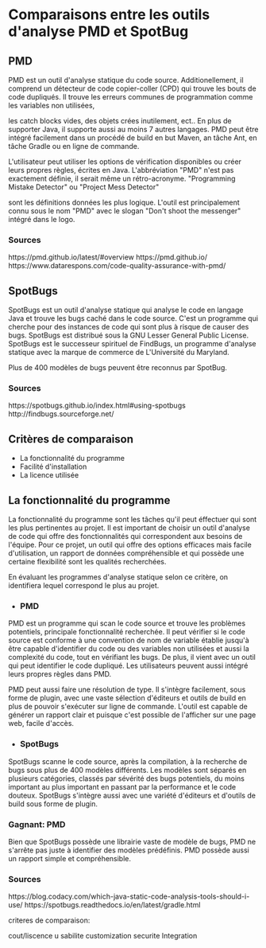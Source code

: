 <h1>Comparaisons entre les outils d'analyse PMD et SpotBug</h1>

<h2>PMD</h2>

PMD est un outil d'analyse statique du code source. Additionellement, il comprend un détecteur de code copier-coller (CPD) qui trouve les bouts de code dupliqués. Il trouve les erreurs communes de programmation comme les variables non utilisées, 
    
les catch blocks vides, des objets crées inutilement, ect.. En plus de supporter Java, il supporte aussi au moins 7 autres langages. PMD peut être intégré facilement dans un procédé de build en but Maven, an tâche Ant, en tâche Gradle ou en ligne de commande.  

L'utilisateur peut utiliser les options de vérification disponibles ou créer leurs propres règles, écrites en Java. L'abbréviation "PMD" n'est pas exactement définie, il serait même un rétro-acronyme. "Programming Mistake Detector" ou "Project Mess Detector"

sont les définitions données les plus logique. L'outil est principalement connu sous le nom "PMD" avec le slogan "Don't shoot the messenger" intégré dans le logo.


<h3>Sources</h3>
https://pmd.github.io/latest/#overview
https://pmd.github.io/
https://www.datarespons.com/code-quality-assurance-with-pmd/


<h2>SpotBugs</h2>

SpotBugs est un outil d'analyse statique qui analyse le code en langage Java et trouve les bugs caché dans le code source. C'est un programme qui cherche pour des instances de code qui sont plus à risque de causer des bugs. SpotBugs est distribué sous la GNU Lesser General Public License. SpotBugs est le successeur spirituel de FindBugs, un programme d'analyse statique avec la marque de commerce de L'Université du Maryland. 

Plus de 400 modèles de bugs peuvent être reconnus par SpotBug. 

<h3>Sources</h3>
https://spotbugs.github.io/index.html#using-spotbugs
http://findbugs.sourceforge.net/ 

<h2>Critères de comparaison</h2>

* La fonctionnalité du programme
* Facilité d'installation
* La licence utilisée

<h2>La fonctionnalité du programme</h2>

La fonctionnalité du programme sont les tâches qu'il peut éffectuer qui sont les plus pertinentes au projet. Il est important de choisir un outil d'analyse de code qui offre des fonctionnalités qui correspondent aux besoins de l'équipe. Pour ce projet, un outil qui offre des options efficaces mais facile d'utilisation, un rapport de données compréhensible et qui possède une certaine flexibilité sont les qualités recherchées.

En évaluant les programmes d'analyse statique selon ce critère, on identifiera lequel correspond le plus au projet. 

* <h3>PMD</h3>

PMD est un programme qui scan le code source et trouve les problèmes potentiels, principale fonctionnalité recherchée. Il peut vérifier si le code source est conforme à une convention de nom de variable établie jusqu'à être capable d'identifier du code ou des variables non utilisées et aussi la complexité du code, tout en vérifiant les bugs. De plus, il vient avec un outil qui peut identifier le code dupliqué. Les utilisateurs peuvent aussi intégré leurs propres règles dans PMD.

PMD peut aussi faire une résolution de type. Il s'intègre facilement, sous forme de plugin, avec une vaste sélection d'éditeurs et outils de build en plus de pouvoir s'exécuter sur ligne de commande. L'outil est capable de générer un rapport clair et puisque c'est possible de l'afficher sur une page web, facile d'accès. 

* <h3>SpotBugs</h3>

SpotBugs scanne le code source, après la compilation, à la recherche de bugs sous plus de 400 modèles différents. Les modèles sont séparés en plusieurs catégories, classés par sévérité des bugs potentiels, du moins important au plus important en passant par la performance et le code douteux. SpotBugs s'intègre aussi avec une variété d'éditeurs et d'outils de build sous forme de plugin.



<h3>Gagnant: PMD </h3>

Bien que SpotBugs possède une librairie vaste de modèle de bugs, PMD ne s'arrête pas juste à identifier des modèles prédéfinis. PMD possède aussi un rapport simple et compréhensible. 

<h3>Sources</h3>
https://blog.codacy.com/which-java-static-code-analysis-tools-should-i-use/
https://spotbugs.readthedocs.io/en/latest/gradle.html



criteres de comparaison: 

cout/liscence
u  sabilite
customization
securite
Integration


